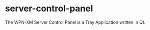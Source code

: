 server-control-panel
====================

The WPN-XM Server Control Panel is a Tray Application written in Qt.
